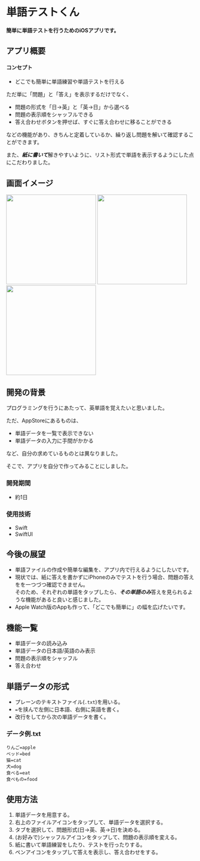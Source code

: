 # 単語テストくん

#### 簡単に単語テストを行うためのiOSアプリです。

## アプリ概要
#### コンセプト
- どこでも簡単に単語練習や単語テストを行える

ただ単に「問題」と「答え」を表示するだけでなく、

- 問題の形式を「日→英」と「英→日」から選べる
- 問題の表示順をシャッフルできる
- 答え合わせボタンを押せば、すぐに答え合わせに移ることができる

などの機能があり、きちんと定着しているか、繰り返し問題を解いて確認することができます。

また、***紙に書いて***解きやすいように、リスト形式で単語を表示するようにした点にこだわりました。

## 画面イメージ
<img src="https://user-images.githubusercontent.com/125545184/220172154-a39f55a9-f227-4137-aca1-8cbdd3057bf6.png" width="240px">
<img src="https://user-images.githubusercontent.com/125545184/220172664-9d027579-d5dd-4349-8e6a-6bf215a7b3f3.png" width="240px">
<img src="https://user-images.githubusercontent.com/125545184/220172793-a4ebca76-a09a-4634-bee2-a2ef23d1e46c.png" width="240px">

## 開発の背景
プログラミングを行うにあたって、英単語を覚えたいと思いました。

ただ、AppStoreにあるものは、

- 単語データを一覧で表示できない
- 単語データの入力に手間がかかる

など、自分の求めているものとは異なりました。

そこで、アプリを自分で作ってみることにしました。

### 開発期間
- 約1日

### 使用技術

- Swift
- SwiftUI

## 今後の展望
- 単語ファイルの作成や簡単な編集を、アプリ内で行えるようにしたいです。
- 現状では、紙に答えを書かずにiPhoneのみでテストを行う場合、問題の答えをを一つづつ確認できません。  
そのため、それぞれの単語をタップしたら、***その単語のみ***答えを見られるような機能があると良いと感じました。
- Apple Watch版のAppも作って、「どこでも簡単に」の幅を広げたいです。

## 機能一覧
- 単語データの読み込み
- 単語データの日本語/英語のみ表示
- 問題の表示順をシャッフル
- 答え合わせ

## 単語データの形式
- プレーンのテキストファイル(`.txt`)を用いる。
- `=`を挟んで左側に日本語、右側に英語を書く。
- 改行をしてから次の単語データを書く。

### データ例.txt

```
りんご=apple  
ベッド=bed  
猫=cat  
犬=dog  
食べる=eat  
食べもの=food  
```

## 使用方法
1. 単語データを用意する。
2. 右上のファイルアイコンをタップして、単語データを選択する。
3. タブを選択して、問題形式(日→英、英→日)を決める。
4. (お好みで)シャッフルアイコンをタップして、問題の表示順を変える。
5. 紙に書いて単語練習をしたり、テストを行ったりする。
6. ペンアイコンをタップして答えを表示し、答え合わせをする。


